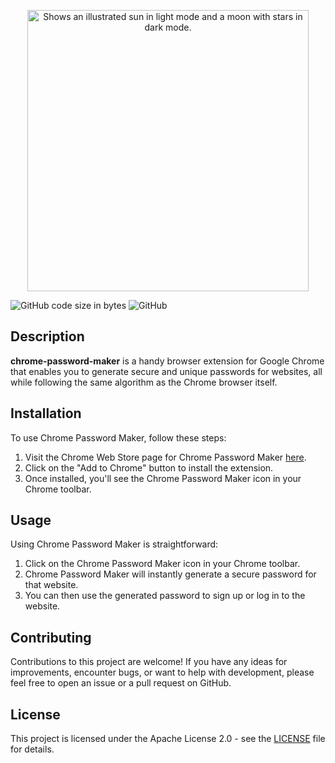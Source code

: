 
<p  align="center">

<img  height="450px"  alt="Shows an illustrated sun in light mode and a moon with stars in dark mode."  src="https://github.com/korovindenis/chrome-password-maker/.github/img/InlinePreview.jpeg">

</p>

![GitHub code size in bytes](https://img.shields.io/github/languages/code-size/korovindenis/chrome-password-maker)
![GitHub](https://img.shields.io/github/license/korovindenis/chrome-password-maker)

## Description

**chrome-password-maker** is a handy browser extension for Google Chrome that enables you to generate secure and unique passwords for websites, all while following the same algorithm as the Chrome browser itself.

## Installation

To use Chrome Password Maker, follow these steps:

1. Visit the Chrome Web Store page for Chrome Password Maker [here](https://chrome.google.com/webstore/detail/chrome-password-maker/your-extension-id).
2. Click on the "Add to Chrome" button to install the extension.
3. Once installed, you'll see the Chrome Password Maker icon in your Chrome toolbar.

## Usage

Using Chrome Password Maker is straightforward:

1. Click on the Chrome Password Maker icon in your Chrome toolbar.
2. Chrome Password Maker will instantly generate a secure password for that website.
3. You can then use the generated password to sign up or log in to the website.

## Contributing

Contributions to this project are welcome! If you have any ideas for improvements, encounter bugs, or want to help with development, please feel free to open an issue or a pull request on GitHub.

## License

This project is licensed under the Apache License 2.0 - see the [LICENSE](https://github.com/korovindenis/go-pc-info/blob/master/LICENSE.txt) file for details.